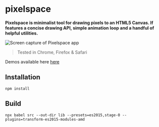 # pixelspace
**Pixelspace is minimalist tool for drawing pixels to an HTML5 Canvas. If features a concise drawing API, simple animation loop and a handful of helpful utilities.**

![Screen capture of Pixelspace app](docs/pixelscan.gif)

> Tested in Chrome, Firefox & Safari

Demos available here [here](https://github.com/jeremyfromearth/pixelspace-demo)

## Installation
```
npm install
```

## Build
```
npx babel src --out-dir lib --presets=es2015,stage-0 --plugins=transform-es2015-modules-amd
```
